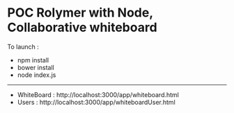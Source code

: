 # POC Rolymer with Node, Collaborative whiteboard

To launch :
* npm install
* bower install
* node index.js

---

* WhiteBoard : http://localhost:3000/app/whiteboard.html
* Users : http://localhost:3000/app/whiteboardUser.html
